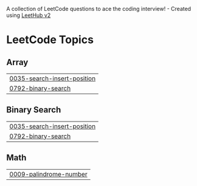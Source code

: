 A collection of LeetCode questions to ace the coding interview! - Created using [LeetHub v2](https://github.com/arunbhardwaj/LeetHub-2.0)
<!---LeetCode Topics Start-->
# LeetCode Topics
## Array
|  |
| ------- |
| [0035-search-insert-position](https://github.com/Gowtham12234/leetcode/tree/master/0035-search-insert-position) |
| [0792-binary-search](https://github.com/Gowtham12234/leetcode/tree/master/0792-binary-search) |
## Binary Search
|  |
| ------- |
| [0035-search-insert-position](https://github.com/Gowtham12234/leetcode/tree/master/0035-search-insert-position) |
| [0792-binary-search](https://github.com/Gowtham12234/leetcode/tree/master/0792-binary-search) |
## Math
|  |
| ------- |
| [0009-palindrome-number](https://github.com/Gowtham12234/leetcode/tree/master/0009-palindrome-number) |
<!---LeetCode Topics End-->